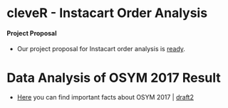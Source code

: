 # cleveR - Instacart Order Analysis 
#### Project Proposal
+ Our project proposal for Instacart order analysis is [ready](Proposal.html).

# Data Analysis of OSYM 2017 Result


+ [Here](OSYM_DATA.html) you can find important facts about OSYM 2017 | [draft2](osym2017.html)
